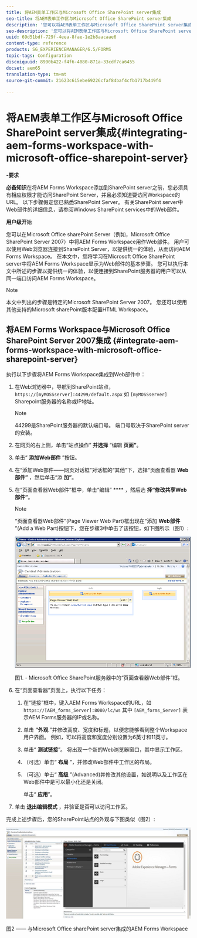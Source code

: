```yaml
---
title: 将AEM表单工作区与Microsoft Office SharePoint server集成
seo-title: 将AEM表单工作区与Microsoft Office SharePoint server集成
description: '您可以将AEM表单工作区与Microsoft Office SharePoint server集成。 '
seo-description: '您可以将AEM表单工作区与Microsoft Office SharePoint server集成。 '
uuid: 69d51bdf-729f-4eea-8fae-1e2b8aacaae6
content-type: reference
products: SG_EXPERIENCEMANAGER/6.5/FORMS
topic-tags: Configuration
discoiquuid: 8990b422-f4f6-4080-871a-33cdf7ca6455
docset: aem65
translation-type: tm+mt
source-git-commit: 21623c615ebe69226cfaf84baf4cfb1717b449f4

---
```



# 将AEM表单工作区与Microsoft Office SharePoint server集成{#integrating-aem-forms-workspace-with-microsoft-office-sharepoint-server}

**-要求**

**必备知识**&#x200B;在将AEM Forms Workspace添加到SharePoint server之前，您必须具有相应权限才能访问SharePoint Server，并且必须知道要访问Workspace的URL。 以下步骤假定您已熟悉SharePoint Server。 有关SharePoint server中Web部件的详细信息，请参阅Windows SharePoint services中的Web部件。

**用户级开**&#x200B;始

您可以在Microsoft Office sharePoint Server（例如，Microsoft Office SharePoint Server 2007）中将AEM Forms Workspace用作Web部件。 用户可以使用Web浏览器连接到SharePoint Server，以提供统一的体验，从而访问AEM Forms Workspace。 在本文中，您将学习在Microsoft Office SharePoint server中将AEM Forms Workspace显示为Web部件的基本步骤。 您可以执行本文中所述的步骤以提供统一的体验，以便连接到SharePoint服务器的用户可以从同一端口访问AEM Forms Workspace。

>[!NOTE]
>
>本文中列出的步骤是特定的Microsoft SharePoint Server 2007。 您还可以使用其他支持的Microsoft sharePoint版本配置HTML Workspace。

## 将AEM Forms Workspace与Microsoft Office SharePoint Server 2007集成 {#integrate-aem-forms-workspace-with-microsoft-office-sharepoint-server}

执行以下步骤将AEM Forms Workspace集成到Web部件中：

1. 在Web浏览器中，导航到SharePoint站点， `https://[myMOSSserver]:44299/default.aspx` 如 `[myMOSSserver]` Sharepoint服务器的名称或IP地址。

   >[!NOTE]
   >
   >44299是SharePoint服务器的默认端口号。 端口号取决于SharePoint server的安装。

1. 在网页的右上侧，单击“站点操作” **并选择** “编辑 **页面”**。
1. 单击“ **添加Web部件** ”按钮。
1. 在“添加Web部件——网页对话框”对话框的“其他”下，选择“页面查看器 **Web部件”** ，然后单击“添 **加”**。
1. 在“页面查看器Web部件”框中，单击“编辑” **** ，然后选 **择“修改共享Web部件”**。

   >[!NOTE]
   >
   >“页面查看器Web部件”(Page Viewer Web Part)框出现在“添加 **Web部件** ”(Add a Web Part)按钮下，您在步骤3中单击了该按钮，如下图所示（图1）:

   ![Microsoft Office sharePoint服务器中的“页面查看器Web部件”框。](assets/page-viewer-web-part-box-in-microsoft-office-sharepoint-server.png)

   图1. - Microsoft Office SharePoint服务器中的“页面查看器Web部件”框。

1. 在“页面查看器”页面上，执行以下任务：

   1. 在“链接”框中，键入AEM Forms Workspace的URL，如 `https://[AEM_forms_Server]:8080/lc/ws` 其中 `[AEM_forms_Server]` 表示AEM Forms服务器的IP或名称。
   1. 单击 **“外观** ”并修改高度、宽度和标题，以便您能够看到整个Workspace用户界面。 例如，可以将高度和宽度分别设置为6英寸和11英寸。
   1. 单击“ **测试链接**”。 将出现一个新的Web浏览器窗口，其中显示工作区。
   1. （可选）单击“ **布局** ”，并修改Web部件中工作区的布局。
   1. （可选）单击“ **高级** ”(Advanced)并修改其他设置，如说明以及工作区在Web部件中是可以最小化还是关闭。

      单击“ **应用**”。

1. 单击 **退出编辑模式** ，并验证是否可以访问工作区。

完成上述步骤后，您的SharePoint站点的外观与下图类似（图2）:

![与Microsoft Office SharePoint server集成的AEM Forms Workspace](assets/aem-forms-workspace.jpg)

图2 —— 与Microsoft Office sharePoint server集成的AEM Forms Workspace

